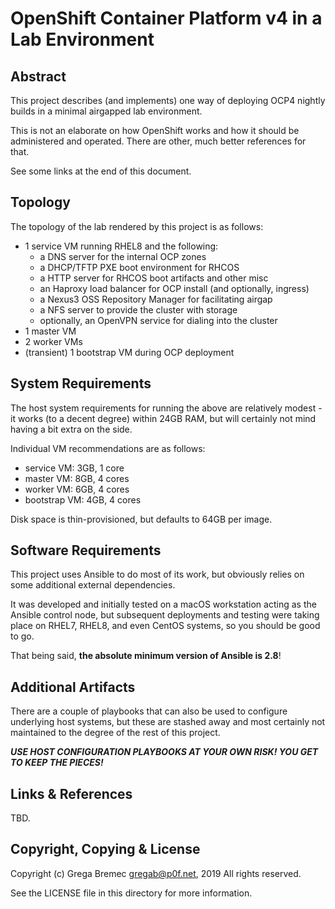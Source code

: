 # OpenShift Container Platform v4 in a Lab Environment

## Abstract

This project describes (and implements) one way of deploying OCP4 nightly
builds in a minimal airgapped lab environment.

This is not an elaborate on how OpenShift works and how it should be
administered and operated. There are other, much better references for that.

See some links at the end of this document.

## Topology

The topology of the lab rendered by this project is as follows:

 - 1 service VM running RHEL8 and the following:
    - a DNS server for the internal OCP zones
    - a DHCP/TFTP PXE boot environment for RHCOS
    - a HTTP server for RHCOS boot artifacts and other misc
    - an Haproxy load balancer for OCP install (and optionally, ingress)
    - a Nexus3 OSS Repository Manager for facilitating airgap
    - a NFS server to provide the cluster with storage
    - optionally, an OpenVPN service for dialing into the cluster
 - 1 master VM
 - 2 worker VMs
 - (transient) 1 bootstrap VM during OCP deployment

## System Requirements

The host system requirements for running the above are relatively modest - it
works (to a decent degree) within 24GB RAM, but will certainly not mind having
a bit extra on the side.

Individual VM recommendations are as follows:

 - service VM: 3GB, 1 core
 - master VM: 8GB, 4 cores
 - worker VM: 6GB, 4 cores
 - bootstrap VM: 4GB, 4 cores

Disk space is thin-provisioned, but defaults to 64GB per image.

## Software Requirements

This project uses Ansible to do most of its work, but obviously relies on some
additional external dependencies.

It was developed and initially tested on a macOS workstation acting as the
Ansible control node, but subsequent deployments and testing were taking place
on RHEL7, RHEL8, and even CentOS systems, so you should be good to go.

That being said, **the absolute minimum version of Ansible is 2.8**!

## Additional Artifacts

There are a couple of playbooks that can also be used to configure underlying
host systems, but these are stashed away and most certainly not maintained to
the degree of the rest of this project.

***USE HOST CONFIGURATION PLAYBOOKS AT YOUR OWN RISK! YOU GET TO KEEP THE PIECES!***

## Links & References

TBD.

## Copyright, Copying & License

Copyright (c) Grega Bremec gregab@p0f.net, 2019 All rights reserved.

See the LICENSE file in this directory for more information.

